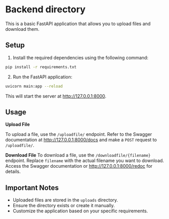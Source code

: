 # Backend directory

This is a basic FastAPI application that allows you to upload files and download them.

## Setup

1. Install the required dependencies using the following command:

```bash
pip install -r requirements.txt
```

2. Run the FastAPI application:

```bash
uvicorn main:app --reload
```

This will start the server at http://127.0.0.1:8000.


## Usage

**Upload File**

To upload a file, use the `/uploadfile/` endpoint. Refer to the Swagger documentation at http://127.0.0.1:8000/docs and make a `POST` request to `/uploadfile/`.

**Download File**
To download a file, use the `/downloadfile/{filename}` endpoint. Replace `filename` with the actual filename you want to download. Access the Swagger documentation or http://127.0.0.1:8000/redoc for details.


## Important Notes

- Uploaded files are stored in the `uploads` directory.
- Ensure the directory exists or create it manually.
- Customize the application based on your specific requirements.